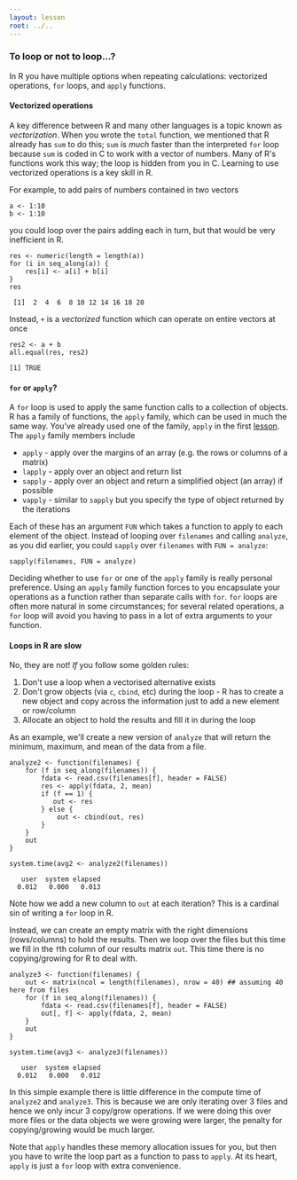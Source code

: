 ```yaml
---
layout: lesson
root: ../..
---
```






### To loop or not to loop...?

In R you have multiple options when repeating calculations: vectorized operations, `for` loops, and `apply` functions.

#### Vectorized operations

A key difference between R and many other languages is a topic known as *vectorization*.
When you wrote the `total` function, we mentioned that R already has `sum` to do this; `sum` is *much* faster than the interpreted `for` loop because `sum` is coded in C to work with a vector of numbers.
Many of R's functions work this way; the loop is hidden from you in C.
Learning to use vectorized operations is a key skill in R.

For example, to add pairs of numbers contained in two vectors



<pre class='in'><code>a <- 1:10
b <- 1:10</code></pre>



you could loop over the pairs adding each in turn, but that would be very inefficient in R.



<pre class='in'><code>res <- numeric(length = length(a))
for (i in seq_along(a)) {
    res[i] <- a[i] + b[i]
}
res</code></pre>



<div class='out'><pre class='out'><code> [1]  2  4  6  8 10 12 14 16 18 20
</code></pre></div>



Instead, `+` is a *vectorized* function which can operate on entire vectors at once



<pre class='in'><code>res2 <- a + b
all.equal(res, res2)</code></pre>



<div class='out'><pre class='out'><code>[1] TRUE
</code></pre></div>



#### `for` or `apply`?

A `for` loop is used to apply the same function calls to a collection of objects.
R has a family of functions, the `apply` family, which can be used in much the same way.
You've already used one of the family, `apply` in the first [lesson](../01-starting-with-data.html).
The `apply` family members include

 * `apply`  - apply over the margins of an array (e.g. the rows or columns of a matrix)
 * `lapply` - apply over an object and return list
 * `sapply` - apply over an object and return a simplified object (an array) if possible
 * `vapply` - similar to `sapply` but you specify the type of object returned by the iterations

Each of these has an argument `FUN` which takes a function to apply to each element of the object.
Instead of looping over `filenames` and calling `analyze`, as you did earlier, you could `sapply` over `filenames` with `FUN = analyze`:



<pre class='in'><code>sapply(filenames, FUN = analyze)</code></pre>



Deciding whether to use `for` or one of the `apply` family is really personal preference.
Using an `apply` family function forces to you encapsulate your operations as a function rather than separate calls with `for`.
`for` loops are often more natural in some circumstances; for several related operations, a `for` loop will avoid you having to pass in a lot of extra arguments to your function.

#### Loops in R are slow

No, they are not! *If* you follow some golden rules:

 1. Don't use a loop when a vectorised alternative exists
 2. Don't grow objects (via `c`, `cbind`, etc) during the loop - R has to create a new object and copy across the information just to add a new element or row/column
 3. Allocate an object to hold the results and fill it in during the loop

As an example, we'll create a new version of `analyze` that will return the minimum, maximum, and mean of the data from a file.



<pre class='in'><code>analyze2 <- function(filenames) {
    for (f in seq_along(filenames)) {
        fdata <- read.csv(filenames[f], header = FALSE)
        res <- apply(fdata, 2, mean)
        if (f == 1) {
           out <- res
        } else {
            out <- cbind(out, res)
        }
    }
    out
}

system.time(avg2 <- analyze2(filenames))</code></pre>



<div class='out'><pre class='out'><code>   user  system elapsed 
  0.012   0.000   0.013 
</code></pre></div>



Note how we add a new column to `out` at each iteration?
This is a cardinal sin of writing a `for` loop in R.

Instead, we can create an empty matrix with the right dimensions (rows/columns) to hold the results.
Then we loop over the files but this time we fill in the `f`th column of our results matrix `out`.
This time there is no copying/growing for R to deal with.



<pre class='in'><code>analyze3 <- function(filenames) {
    out <- matrix(ncol = length(filenames), nrow = 40) ## assuming 40 here from files 
    for (f in seq_along(filenames)) {
        fdata <- read.csv(filenames[f], header = FALSE)
        out[, f] <- apply(fdata, 2, mean)
    }
    out
}

system.time(avg3 <- analyze3(filenames))</code></pre>



<div class='out'><pre class='out'><code>   user  system elapsed 
  0.012   0.000   0.012 
</code></pre></div>



In this simple example there is little difference in the compute time of `analyze2` and `analyze3`.
This is because we are only iterating over 3 files and hence we only incur 3 copy/grow operations.
If we were doing this over more files or the data objects we were growing were larger, the penalty for copying/growing would be much larger.

Note that `apply` handles these memory allocation issues for you, but then you have to write the loop part as a function to pass to `apply`.
At its heart, `apply` is just a `for` loop with extra convenience.
